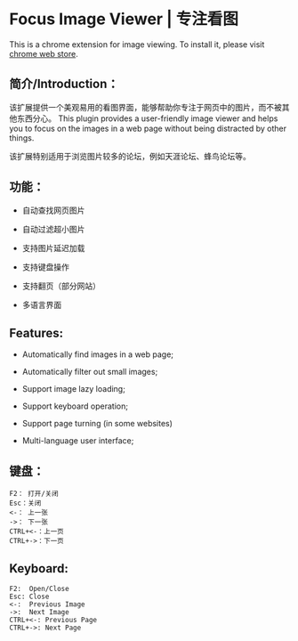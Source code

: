 Focus Image Viewer | 专注看图
===========

This is a chrome extension for image viewing. To install it, please visit [chrome web store](https://chrome.google.com/webstore/detail/bidhfhcmmbkgcblpicmjdkoagiimgiao).

简介/Introduction：
-----
该扩展提供一个美观易用的看图界面，能够帮助你专注于网页中的图片，而不被其他东西分心。
This plugin provides a user-friendly image viewer and helps you to focus on the images in a web page without being distracted by other things.

该扩展特别适用于浏览图片较多的论坛，例如天涯论坛、蜂鸟论坛等。

功能：
------
+ 自动查找网页图片

+ 自动过滤超小图片 

+ 支持图片延迟加载

+ 支持键盘操作

+ 支持翻页（部分网站）

+ 多语言界面

Features:
-----
+ Automatically find images in a web page;

+ Automatically filter out small images;

+ Support image lazy loading;

+ Support keyboard operation;

+ Support page turning (in some websites)

+ Multi-language user interface;

键盘：
-----
	F2： 打开/关闭
	Esc：关闭
	<-： 上一张
	->： 下一张
	CTRL+<-：上一页
	CTRL+->：下一页

Keyboard:
------
	F2:  Open/Close
	Esc: Close
	<-:  Previous Image
	->:  Next Image
	CTRL+<-: Previous Page
	CTRL+->: Next Page
